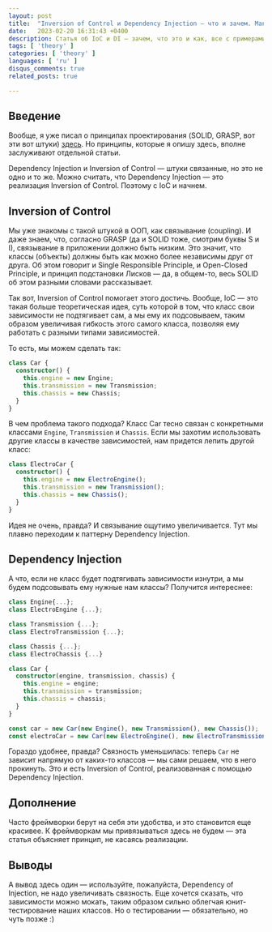 ```yaml
---
layout: post
title:  "Inversion of Control и Dependency Injection — что и зачем. Максимально коротко."
date:   2023-02-20 16:31:43 +0400
description: Статья об IoC и DI — зачем, что это и как, все с примерами и предельно понятно.
tags: [ 'theory' ]
categories: [ 'theory' ]
languages: [ 'ru' ]
disqus_comments: true
related_posts: true

---
```


## Введение

Вообще, я уже писал о принципах проектирования (SOLID, GRASP, вот эти вот штуки) [здесь](https://sptm.dev/2023/solid-grasp-and-stuff/). Но принципы, которые я опишу здесь, вполне заслуживают отдельной статьи.

Dependency Injection и Inversion of Control — штуки связанные, но это не одно и то же. Можно считать, что Dependency Injection — это реализация Inversion of Control. Поэтому с IoC и начнем.

## Inversion of Control

Мы уже знакомы с такой штукой в ООП, как связывание (coupling). И даже знаем, что, согласно GRASP (да и SOLID тоже, смотрим буквы S и I), связывание в приложении должно быть низким. Это значит, что классы (объекты) должны быть как можно более независимы друг от друга. Об этом говорит и Single Responsible Principle, и Open-Closed Principle, и принцип подстановки Лисков — да, в общем-то, весь SOLID об этом разными словами рассказывает.

Так вот, Inversion of Control помогает этого достичь. Вообще, IoC — это такая больше теоретическая идея, суть которой в том, что класс свои зависимости не подтягивает сам, а мы ему их подсовываем, таким образом увеличивая гибкость этого самого класса, позволяя ему работать с разными типами зависимостей.

То есть, мы можем сделать так:

```ts
class Car {
  constructor() {
    this.engine = new Engine;
    this.transmission = new Transmission;
    this.chassis = new Chassis;
  }
}
```

В чем проблема такого подхода? Класс Car тесно связан с конкретными классами `Engine`, `Transmission` и `Chassis`. Если мы захотим использовать другие классы в качестве зависимостей, нам придется лепить другой класс:

```ts
class ElectroCar {
  constructor() {
    this.engine = new ElectroEngine();
    this.transmission = new Transmission();
    this.chassis = new Chassis();
  }
}
```

Идея не очень, правда? И связывание ощутимо увеличивается. Тут мы плавно переходим к паттерну Dependency Injection.

## Dependency Injection

А что, если не класс будет подтягивать зависимости изнутри, а мы будем подсовывать ему нужные нам классы? Получится интереснее:

```ts
class Engine{...};
class ElectroEngine {...};

class Transmission {...};
class ElectroTransmission {...};

class Chassis {...};
class ElectroChassis {...}

class Car {
  constructor(engine, transmission, chassis) {
    this.engine = engine;
    this.transmission = transmission;
    this.chassis = chassis;
  }
}

const car = new Car(new Engine(), new Transmission(), new Chassis());
const electroCar = new Car(new ElectroEngine(), new ElectroTransmission(), new ElectroChassis());
```

Гораздо удобнее, правда? Связность уменьшилась: теперь `Car` не зависит напрямую от каких-то классов — мы сами решаем, что в него прокинуть. Это и есть Inversion of Control, реализованная с помощью Dependency Injection.

## Дополнение

Часто фреймворки берут на себя эти удобства, и это становится еще красивее. К фреймворкам мы привязываться здесь не будем — эта статья объясняет принцип, не касаясь реализации.

## Выводы

А вывод здесь один — используйте, пожалуйста, Dependency of Injection, не надо увеличивать связность. Еще хочется сказать, что зависимости можно мокать, таким образом сильно облегчая юнит-тестирование наших классов. Но о тестировании — обязательно, но чуть позже :)
